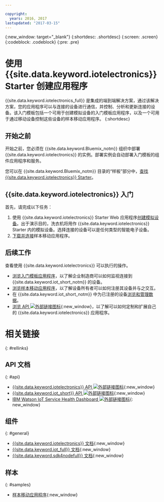 ```yaml
---

copyright:
  years: 2016, 2017
lastupdated: "2017-03-15"
---
```


<!-- Common attributes used in the template are defined as follows: -->
{:new_window: target="\_blank"}
{:shortdesc: .shortdesc}
{:screen: .screen}
{:codeblock: .codeblock}
{:pre: .pre}

<!-- Note to writers - index.md and iot4egettingstarted.md are (almost) duplicates and a change to one should be made to both. index.md appears within the product app as the getting started page. iot4egettingstarted.md appears as the top level topic in the docs toc. -->

# 使用 {{site.data.keyword.iotelectronics}} Starter 创建应用程序

{{site.data.keyword.iotelectronics_full}} 是集成的端到端解决方案，通过该解决方案，您的应用程序可以与连接的设备进行通信，并控制、分析和更新连接的设备。该入门模板包括一个可用于创建模拟设备的入门模板应用程序，以及一个可用于通过移动设备控制这些设备的样本移动应用程序。
{:shortdesc}

## 开始之前

开始之前，您必须在 {{site.data.keyword.Bluemix_notm}} 组织中部署 {{site.data.keyword.iotelectronics}} 的实例。部署实例会自动部署入门模板的组件应用程序和服务。

 您可以在 {{site.data.keyword.Bluemix_notm}} 目录的“样板”部分中，[查找 {{site.data.keyword.iotelectronics}} Starter](https://console.{DomainName}/catalog/starters/iot-for-electronics-starter/)。

## {{site.data.keyword.iotelectronics}} 入门
首先，请完成以下任务：

1. 使用 {{site.data.keyword.iotelectronics}} Starter Web 应用程序[创建模拟设备](iot4ecreatingappliances.html)。出于演示目的，洗衣机将用作 {{site.data.keyword.iotelectronics}} Starter 内的模拟设备。选择连接的设备可以是任何类型的智能电子设备。
2. [下载并连接](iotelectronics_config_mobile.html)样本移动应用程序。


## 后续工作
查看使用 {{site.data.keyword.iotelectronics}} 可以执行的操作。

- [浏览入门模板应用程序](iot4ecreatingappliances.html)，以了解企业制造商可以如何监视连接到 {{site.data.keyword.iot_short_notm}} 的设备。
- [浏览样本移动应用程序](iotelectronics_config_mobile.html)，以了解设备所有者可以如何注册其设备并与之交互。
- 在 {{site.data.keyword.iot_short_notm}} 中为已注册的设备[浏览和管理数据](iotelectronics_dashboard.html)。
- [浏览 API ![外部链接图标](../../icons/launch-glyph.svg)](http://ibmiotforelectronics.mybluemix.net/public/iot4eregistrationapi.html){:new_window}，以了解可以如何定制和扩展自己的 {{site.data.keyword.iotelectronics}} 应用程序。

# 相关链接
{: #rellinks}
<!-- Related Links last updated 23 October 2016 - new API source -->
## API 文档
{: #api}
* [{{site.data.keyword.iotelectronics}} API ![外部链接图标](../../icons/launch-glyph.svg)](https://broker-uss-iot4e.electronics.internetofthings.ibmcloud.com/public/iot4eregistrationapi.html){:new_window}
* [{{site.data.keyword.iot_short}} API ![外部链接图标](../../icons/launch-glyph.svg)](https://developer.ibm.com/iotfoundation/recipes/api-documentation/){:new_window}
* [IBM Watson IoT Service Health Dashboard ![外部链接图标](../../icons/launch-glyph.svg)](https://status.internetofthings.ibmcloud.com){: new_window}

## 组件
{: #general}

* [{{site.data.keyword.iotelectronics}} 文档](iotelectronics_overview.html){:new_window}
* [{{site.data.keyword.iot_full}} 文档](https://console.ng.bluemix.net/docs/services/IoT/index.html){:new_window}
* [{{site.data.keyword.sdk4nodefull}} 文档](https://console.ng.bluemix.net/docs/runtimes/nodejs/index.html#nodejs_runtime){:new_window}

## 样本
{: #samples}
* [样本移动应用程序](https://console.ng.bluemix.net/docs/starters/IotElectronics/iotelectronics_config_mobile.html){:new_window}
